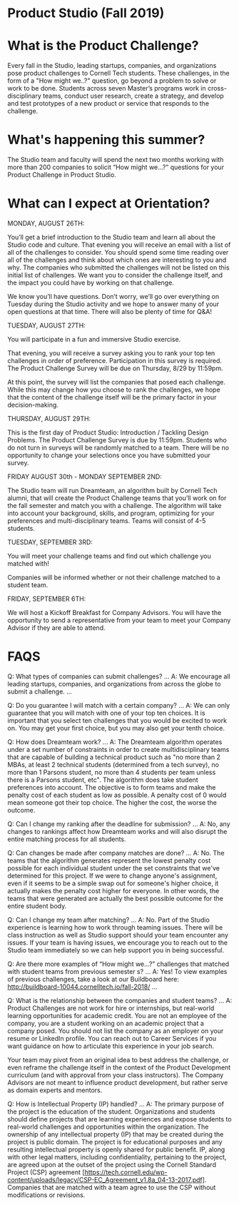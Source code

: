 # Product Studio (Fall 2019)

# What is the Product Challenge?
Every fall in the Studio, leading startups, companies, and organizations pose product challenges to Cornell Tech students. These challenges, in the form of a "How might we..?" question, go beyond a problem to solve or work to be done. Students across seven Master’s programs work in cross-disciplinary teams, conduct user research, create a strategy, and develop and test prototypes of a new product or service that responds to the challenge.

# What's happening this summer?

The Studio team and faculty will spend the next two months working with more than 200 companies to solicit “How might we…?” questions for your Product Challenge in Product Studio. 

# What can I expect at Orientation?

MONDAY, AUGUST 26TH:

You’ll get a brief introduction to the Studio team and learn all about the Studio code and culture. 
That evening you will receive an email with a list of all of the challenges to consider. You should spend some time reading over all of the challenges and think about which ones are interesting to you and why. The companies who submitted the challenges will not be listed on this initial list of challenges. We want you to consider the challenge itself, and the impact you could have by working on that challenge.

We know you’ll have questions. Don’t worry, we’ll go over everything on Tuesday during the Studio activity and we hope to answer many of your open questions at that time. There will also be plenty of time for Q&A! 

TUESDAY, AUGUST 27TH: 

You will participate in a fun and immersive Studio exercise.

That evening, you will receive a survey asking you to rank your top ten challenges in order of preference. Participation in this survey is required. The Product Challenge Survey will be due on Thursday, 8/29 by 11:59pm.

At this point, the survey will list the companies that posed each challenge. While this may change how you choose to rank the challenges, we hope that the content of the challenge itself will be the primary factor in your decision-making. 

THURSDAY, AUGUST 29TH:

This is the first day of Product Studio: Introduction / Tackling Design Problems. The Product Challenge Survey is due by 11:59pm. Students who do not turn in surveys will be randomly matched to a team. There will be no opportunity to change your selections once you have submitted your survey.

FRIDAY AUGUST 30th - MONDAY SEPTEMBER 2ND:

The Studio team will run Dreamteam, an algorithm built by Cornell Tech alumni, that will create the Product Challenge teams that you’ll work on for the fall semester and match you with a challenge. The algorithm will take into account your background, skills, and program, optimizing for your preferences and multi-disciplinary teams. Teams will consist of 4-5 students.

TUESDAY, SEPTEMBER 3RD:

You will meet your challenge teams and find out which challenge you matched with!

Companies will be informed whether or not their challenge matched to a student team.

FRIDAY, SEPTEMBER 6TH:

We will host a Kickoff Breakfast for Company Advisors. You will have the opportunity to send a representative from your team to meet your Company Advisor if they are able to attend. 



# FAQS

Q: What types of companies can submit challenges?
...
A: We encourage all leading startups, companies, and organizations from across the globe to submit a challenge. ...

Q: Do you guarantee I will match with a certain company?
...
A: We can only guarantee that you will match with one of your top ten choices. It is important that you select ten challenges that you would be excited to work on. You may get your first choice, but you may also get your tenth choice.

Q: How does Dreamteam work?
...
A:  The Dreamteam algorithm operates under a set number of constraints in order to create multidisciplinary teams that are capable of building a technical product such as "no more than 2 MBAs, at least 2 technical students (determined from a tech survey), no more than 1 Parsons student, no more than 4 students per team unless there is a Parsons student, etc". The algorithm does take student preferences into account. The objective is to form teams and make the penalty cost of each student as low as possible. A penalty cost of 0 would mean someone got their top choice. The higher the cost, the worse the outcome.

Q: Can I change my ranking after the deadline for submission?
...
A: No, any changes to rankings affect how Dreamteam works and will also disrupt the entire matching process for all students.

Q: Can changes be made after company matches are done?
...
A: No. The teams that the algorithm generates represent the lowest penalty cost possible for each individual student under the set constraints that we've determined for this project. If we were to change anyone's assignment, even if it seems to be a simple swap out for someone's higher choice, it actually makes the penalty cost higher for everyone. In other words, the teams that were generated are actually the best possible outcome for the entire student body. 

Q: Can I change my team after matching?
...
A: No. Part of the Studio experience is learning how to work through teaming issues. There will be class instruction as well as Studio support should your team encounter any issues. If your team is having issues, we encourage you to reach out to the Studio team immediately so we can help support you in being successful.

Q: Are there more examples of “How might we...?” challenges that matched with student teams from previous semester s?
...
A: Yes! To view examples of previous challenges, take a look at our Buildboard here: http://buildboard-10044.cornelltech.io/fall-2018/ ...

Q: What is the relationship between the companies and student teams?
...
A: Product Challenges are not work for hire or internships, but real-world learning opportunities for academic credit. You are not an employee of the company, you are a student working on an academic project that a company posed. You should not list the company as an employer on your resume or LinkedIn profile. You can reach out to Career Services if you want guidance on how to articulate this experience in your job search.

Your team may pivot from an original idea to best address the challenge, or even reframe the challenge itself in the context of the Product Development curriculum (and with approval from your class instructors). The Company Advisors are not meant to influence product development, but rather serve as domain experts and mentors.

Q: How is Intellectual Property (IP) handled?
...
A: The primary purpose of the project is the education of the student. Organizations and students should define projects that are learning experiences and expose students to real-world challenges and opportunities within the organization. The ownership of any intellectual property (IP) that may be created during the project is public domain. The project is for educational purposes and any resulting intellectual property is openly shared for public benefit. IP, along with other legal matters, including confidentiality, pertaining to the project, are agreed upon at the outset of the project using the Cornell Standard Project (CSP) agreement [https://tech.cornell.edu/wp-content/uploads/legacy/CSP-EC_Agreement_v1.8a_04-13-2017.pdf]. Companies that are matched with a team agree to use the CSP without modifications or revisions.

